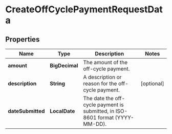 

# CreateOffCyclePaymentRequestData


## Properties

| Name | Type | Description | Notes |
|------------ | ------------- | ------------- | -------------|
|**amount** | **BigDecimal** | The amount of the off-cycle payment. |  |
|**description** | **String** | A description or reason for the off-cycle payment. |  [optional] |
|**dateSubmitted** | **LocalDate** | The date the off-cycle payment is submitted, in ISO-8601 format (YYYY-MM-DD). |  |



